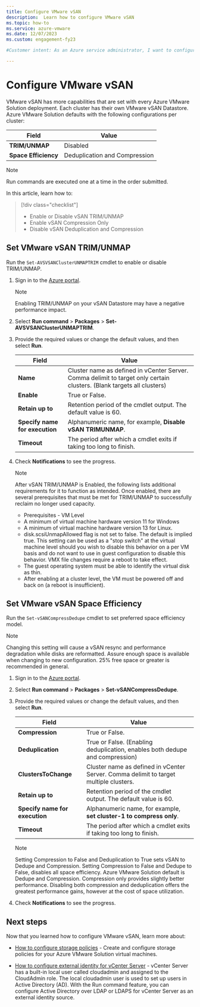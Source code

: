 ```yaml
---
title: Configure VMware vSAN
description:  Learn how to configure VMware vSAN
ms.topic: how-to
ms.service: azure-vmware
ms.date: 12/07/2023
ms.custom: engagement-fy23

#Customer intent: As an Azure service administrator, I want to configure VMware vSAN.

---
```


# Configure VMware vSAN

VMware vSAN has more capabilities that are set with every Azure VMware Solution deployment.  Each cluster has their own VMware vSAN Datastore.
Azure VMware Solution defaults with the following configurations per cluster:

   | **Field** | **Value** |
   | --- | --- |
   | **TRIM/UNMAP** | Disabled |
   | **Space Efficiency** | Deduplication and Compression |

> [!NOTE]
> Run commands are executed one at a time in the order submitted.

In this article, learn how to:

> [!div class="checklist"]
> * Enable or Disable vSAN TRIM/UNMAP
> * Enable vSAN Compression Only
> * Disable vSAN Deduplication and Compression

## Set VMware vSAN TRIM/UNMAP

Run the `Set-AVSVSANClusterUNMAPTRIM` cmdlet to enable or disable TRIM/UNMAP.

1. Sign in to the [Azure portal](https://portal.azure.com).

   >[!NOTE]
   >Enabling TRIM/UNMAP on your vSAN Datastore may have a negative performance impact.

1. Select **Run command** > **Packages** > **Set-AVSVSANClusterUNMAPTRIM**.

1. Provide the required values or change the default values, and then select **Run**.

   | **Field** | **Value** |
   | --- | --- |
   | **Name**  | Cluster name as defined in vCenter Server. Comma delimit to target only certain clusters. (Blank targets all clusters) |
   | **Enable**  | True or False. |
   | **Retain up to**  | Retention period of the cmdlet output. The default value is 60.  |
   | **Specify name for execution**  | Alphanumeric name, for example, **Disable vSAN TRIMUNMAP**.  |
   | **Timeout**  |  The period after which a cmdlet exits if taking too long to finish.  |

1. Check **Notifications** to see the progress.
   >[!NOTE]
   >After vSAN TRIM/UNMAP is Enabled, the following lists additional requirements for it to function as intended. Once enabled, there are several prerequisites that must be met for TRIM/UNMAP to successfully reclaim no longer used capacity.
   >- Prerequisites -  VM Level
   >- A minimum of virtual machine hardware version 11 for Windows
   >- A minimum of virtual machine hardware version 13 for Linux.
   >- disk.scsiUnmapAllowed flag is not set to false. The default is implied true. This setting can be used as a "stop switch" at the virtual machine level should you wish to disable this behavior on a per VM basis and do not want to use in guest configuration to disable this behavior. VMX file changes require a reboot to take effect.
   >- The guest operating system must be able to identify the virtual disk as thin.
   >- After enabling at a cluster level, the VM must be powered off and back on (a reboot is insufficient).

## Set VMware vSAN Space Efficiency

Run the `Set-vSANCompressDedupe` cmdlet to set preferred space efficiency model.
   >[!NOTE]
   >Changing this setting will cause a vSAN resync and performance degradation while disks are reformatted.
   >Assure enough space is available when changing to new configuration.  25% free space or greater is recommended in general.

1. Sign in to the [Azure portal](https://portal.azure.com).

1. Select **Run command** > **Packages** > **Set-vSANCompressDedupe**.

1. Provide the required values or change the default values, and then select **Run**.

   | **Field** | **Value** |
   | --- | --- |
   | **Compression**  | True or False. |
   | **Deduplication**  | True or False. (Enabling deduplication, enables both dedupe and compression) |
   | **ClustersToChange**  | Cluster name as defined in vCenter Server. Comma delimit to target multiple clusters. |
   | **Retain up to**  | Retention period of the cmdlet output. The default value is 60.  |
   | **Specify name for execution**  | Alphanumeric name, for example, **set cluster-1 to compress only**.  |
   | **Timeout**  |  The period after which a cmdlet exits if taking too long to finish.  |

   >[!NOTE]
   >Setting Compression to False and Deduplication to True sets vSAN to Dedupe and Compression.
   >Setting Compression to False and Dedupe to False, disables all space efficiency.
   >Azure VMware Solution default is Dedupe and Compression.
   >Compression only provides slightly better performance.
   >Disabling both compression and deduplication offers the greatest performance gains, however at the cost of space utilization.

1. Check **Notifications** to see the progress.

## Next steps

Now that you learned how to configure VMware vSAN, learn more about:

- [How to configure storage policies](configure-storage-policy.md) - Create and configure storage policies for your Azure VMware Solution virtual machines.

- [How to configure external identity for vCenter Server](configure-identity-source-vcenter.md) - vCenter Server has a built-in local user called cloudadmin and assigned to the CloudAdmin role. The local cloudadmin user is used to set up users in Active Directory (AD). With the Run command feature, you can configure Active Directory over LDAP or LDAPS for vCenter Server as an external identity source.
